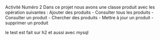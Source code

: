 Activité Numéro 2 Dans ce projet nous avons une classe produit avec les opération suivantes : Ajouter des produits - Consulter tous les produits - Consulter un produit - Chercher des produits - Mettre à jour un produit - supprimer un produit

le test est fait sur h2 et aussi avec mysql
